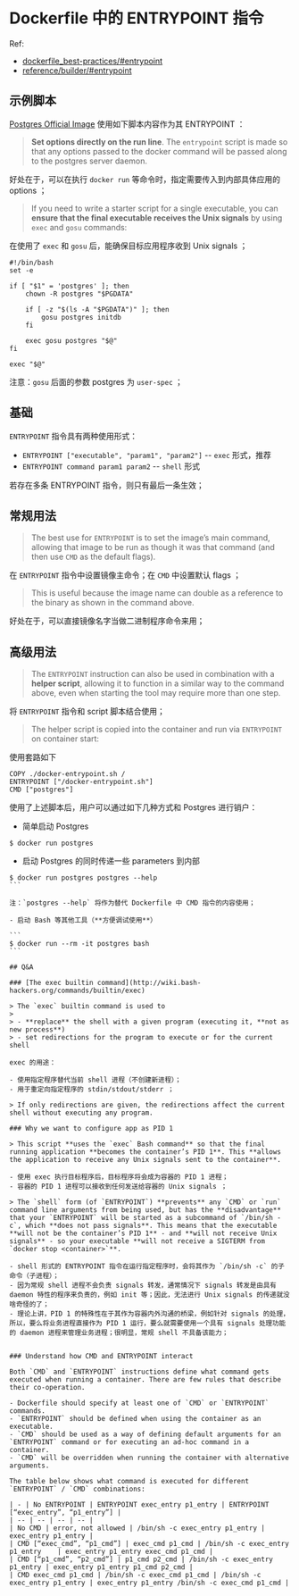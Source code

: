 # Dockerfile 中的 ENTRYPOINT 指令

Ref:

- [dockerfile_best-practices/#entrypoint](https://docs.docker.com/develop/develop-images/dockerfile_best-practices/#entrypoint)
- [reference/builder/#entrypoint](https://docs.docker.com/engine/reference/builder/#entrypoint)

## 示例脚本

[Postgres Official Image](https://hub.docker.com/_/postgres/) 使用如下脚本内容作为其 ENTRYPOINT ：

> **Set options directly on the run line**. The `entrypoint` script is made so that any options passed to the docker command will be passed along to the postgres server daemon.

好处在于，可以在执行 `docker run` 等命令时，指定需要传入到内部具体应用的 options ；

> If you need to write a starter script for a single executable, you can **ensure that the final executable receives the Unix signals** by using `exec` and `gosu` commands:

在使用了 `exec` 和 `gosu` 后，能确保目标应用程序收到 Unix signals ；

```
#!/bin/bash
set -e

if [ "$1" = 'postgres' ]; then
    chown -R postgres "$PGDATA"

    if [ -z "$(ls -A "$PGDATA")" ]; then
        gosu postgres initdb
    fi

    exec gosu postgres "$@"
fi

exec "$@"
```

注意：`gosu` 后面的参数 postgres 为 `user-spec` ；

## 基础

`ENTRYPOINT` 指令具有两种使用形式：

- `ENTRYPOINT ["executable", "param1", "param2"]` -- `exec` 形式，推荐
- `ENTRYPOINT command param1 param2` -- `shell` 形式

若存在多条 ENTRYPOINT 指令，则只有最后一条生效；

## 常规用法

> The best use for `ENTRYPOINT` is to set the image’s main command, allowing that image to be run as though it was that command (and then use `CMD` as the default flags).

在 `ENTRYPOINT` 指令中设置镜像主命令；在 `CMD` 中设置默认 flags ；

> This is useful because the image name can double as a reference to the binary as shown in the command above.

好处在于，可以直接镜像名字当做二进制程序命令来用；

## 高级用法

> The `ENTRYPOINT` instruction can also be used in combination with a **helper script**, allowing it to function in a similar way to the command above, even when starting the tool may require more than one step.

将 `ENTRYPOINT` 指令和 script 脚本结合使用；

> The helper script is copied into the container and run via `ENTRYPOINT` on container start:

使用套路如下

```
COPY ./docker-entrypoint.sh /
ENTRYPOINT ["/docker-entrypoint.sh"]
CMD ["postgres"]
```

使用了上述脚本后，用户可以通过如下几种方式和 Postgres 进行销户：

- 简单启动 Postgres

```
$ docker run postgres
```

- 启动 Postgres 的同时传递一些 parameters 到内部

````
$ docker run postgres postgres --help
```

注：`postgres --help` 将作为替代 Dockerfile 中 CMD 指令的内容使用；

- 启动 Bash 等其他工具（**方便调试使用**）

```
$ docker run --rm -it postgres bash
```

## Q&A

### [The exec builtin command](http://wiki.bash-hackers.org/commands/builtin/exec)

> The `exec` builtin command is used to
>
> - **replace** the shell with a given program (executing it, **not as new process**)
> - set redirections for the program to execute or for the current shell

exec 的用途：

- 使用指定程序替代当前 shell 进程（不创建新进程）；
- 用于重定向指定程序的 stdin/stdout/stderr ；

> If only redirections are given, the redirections affect the current shell without executing any program.

### Why we want to configure app as PID 1

> This script **uses the `exec` Bash command** so that the final running application **becomes the container’s PID 1**. This **allows the application to receive any Unix signals sent to the container**.

- 使用 exec 执行目标程序后，目标程序将会成为容器的 PID 1 进程；
- 容器的 PID 1 进程可以接收到任何发送给容器的 Unix signals ；

> The `shell` form (of `ENTRYPOINT`) **prevents** any `CMD` or `run` command line arguments from being used, but has the **disadvantage** that your `ENTRYPOINT` will be started as a subcommand of `/bin/sh -c`, which **does not pass signals**. This means that the executable **will not be the container’s PID 1** - and **will not receive Unix signals** - so your executable **will not receive a SIGTERM from `docker stop <container>`**.

- shell 形式的 ENTRYPOINT 指令在运行指定程序时，会将其作为 `/bin/sh -c` 的子命令（子进程）；
- 因为常规 shell 进程不会负责 signals 转发，通常情况下 signals 转发是由具有 daemon 特性的程序来负责的，例如 init 等；因此，无法进行 Unix signals 的传递就没啥奇怪的了；
- 理论上讲，PID 1 的特殊性在于其作为容器内外沟通的桥梁，例如针对 signals 的处理，所以，要么将业务进程直接作为 PID 1 运行，要么就需要使用一个具有 signals 处理功能的 daemon 进程来管理业务进程；很明显，常规 shell 不具备该能力；


### Understand how CMD and ENTRYPOINT interact

Both `CMD` and `ENTRYPOINT` instructions define what command gets executed when running a container. There are few rules that describe their co-operation.

- Dockerfile should specify at least one of `CMD` or `ENTRYPOINT` commands.
- `ENTRYPOINT` should be defined when using the container as an executable.
- `CMD` should be used as a way of defining default arguments for an `ENTRYPOINT` command or for executing an ad-hoc command in a container.
- `CMD` will be overridden when running the container with alternative arguments.

The table below shows what command is executed for different `ENTRYPOINT` / `CMD` combinations:

| - | No ENTRYPOINT | ENTRYPOINT exec_entry p1_entry | ENTRYPOINT [“exec_entry”, “p1_entry”] |
| -- | -- | -- | -- |
| No CMD | error, not allowed | /bin/sh -c exec_entry p1_entry | exec_entry p1_entry |
| CMD [“exec_cmd”, “p1_cmd”] | exec_cmd p1_cmd | /bin/sh -c exec_entry p1_entry    | exec_entry p1_entry exec_cmd p1_cmd |
| CMD [“p1_cmd”, “p2_cmd”] | p1_cmd p2_cmd | /bin/sh -c exec_entry p1_entry | exec_entry p1_entry p1_cmd p2_cmd |
| CMD exec_cmd p1_cmd | /bin/sh -c exec_cmd p1_cmd | /bin/sh -c exec_entry p1_entry | exec_entry p1_entry /bin/sh -c exec_cmd p1_cmd |

